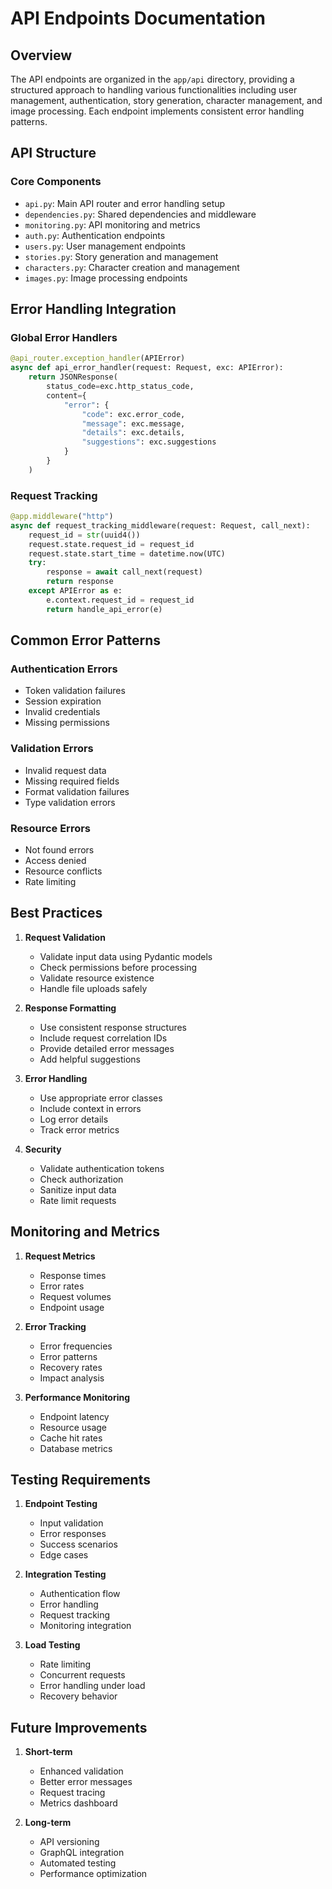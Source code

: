 # API Endpoints Documentation

## Overview
The API endpoints are organized in the `app/api` directory, providing a structured approach to handling various functionalities including user management, authentication, story generation, character management, and image processing. Each endpoint implements consistent error handling patterns.

## API Structure

### Core Components
- `api.py`: Main API router and error handling setup
- `dependencies.py`: Shared dependencies and middleware
- `monitoring.py`: API monitoring and metrics
- `auth.py`: Authentication endpoints
- `users.py`: User management endpoints
- `stories.py`: Story generation and management
- `characters.py`: Character creation and management
- `images.py`: Image processing endpoints

## Error Handling Integration

### Global Error Handlers
```python
@api_router.exception_handler(APIError)
async def api_error_handler(request: Request, exc: APIError):
    return JSONResponse(
        status_code=exc.http_status_code,
        content={
            "error": {
                "code": exc.error_code,
                "message": exc.message,
                "details": exc.details,
                "suggestions": exc.suggestions
            }
        }
    )
```

### Request Tracking
```python
@app.middleware("http")
async def request_tracking_middleware(request: Request, call_next):
    request_id = str(uuid4())
    request.state.request_id = request_id
    request.state.start_time = datetime.now(UTC)
    try:
        response = await call_next(request)
        return response
    except APIError as e:
        e.context.request_id = request_id
        return handle_api_error(e)
```

## Common Error Patterns

### Authentication Errors
- Token validation failures
- Session expiration
- Invalid credentials
- Missing permissions

### Validation Errors
- Invalid request data
- Missing required fields
- Format validation failures
- Type validation errors

### Resource Errors
- Not found errors
- Access denied
- Resource conflicts
- Rate limiting

## Best Practices

1. **Request Validation**
   - Validate input data using Pydantic models
   - Check permissions before processing
   - Validate resource existence
   - Handle file uploads safely

2. **Response Formatting**
   - Use consistent response structures
   - Include request correlation IDs
   - Provide detailed error messages
   - Add helpful suggestions

3. **Error Handling**
   - Use appropriate error classes
   - Include context in errors
   - Log error details
   - Track error metrics

4. **Security**
   - Validate authentication tokens
   - Check authorization
   - Sanitize input data
   - Rate limit requests

## Monitoring and Metrics

1. **Request Metrics**
   - Response times
   - Error rates
   - Request volumes
   - Endpoint usage

2. **Error Tracking**
   - Error frequencies
   - Error patterns
   - Recovery rates
   - Impact analysis

3. **Performance Monitoring**
   - Endpoint latency
   - Resource usage
   - Cache hit rates
   - Database metrics

## Testing Requirements

1. **Endpoint Testing**
   - Input validation
   - Error responses
   - Success scenarios
   - Edge cases

2. **Integration Testing**
   - Authentication flow
   - Error handling
   - Request tracking
   - Monitoring integration

3. **Load Testing**
   - Rate limiting
   - Concurrent requests
   - Error handling under load
   - Recovery behavior

## Future Improvements

1. **Short-term**
   - Enhanced validation
   - Better error messages
   - Request tracing
   - Metrics dashboard

2. **Long-term**
   - API versioning
   - GraphQL integration
   - Automated testing
   - Performance optimization 